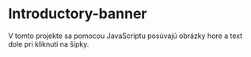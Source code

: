 ﻿# Introductory-banner
 
 V tomto projekte sa pomocou JavaScriptu posúvajú obrázky hore a text dole pri kliknuti na šípky.
